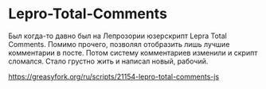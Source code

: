 # Lepro-Total-Comments

Был когда-то давно был на Лепрозории юзерскрипт Lepra Total Comments. Помимо прочего, позволял отобразить лишь лучшие комментарии в посте.
Потом систему комментариев изменили и скрипт сломался. Стало грустно жить и написал новый, рабочий.

https://greasyfork.org/ru/scripts/21154-lepro-total-comments-js